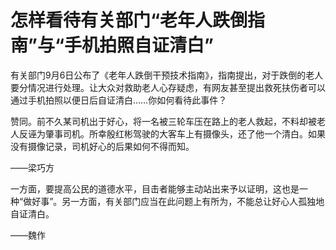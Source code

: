 # 怎样看待有关部门“老年人跌倒指南”与“手机拍照自证清白”

有关部门9月6日公布了《老年人跌倒干预技术指南》，指南提出，对于跌倒的老人要分情况进行处理。让大众对救助老人心存疑虑，有网友甚至提出救死扶伤者可以通过手机拍照以便日后自证清白……你如何看待此事件？ 

赞同。前不久某司机出于好心，将一名被三轮车压在路上的老人救起，不料却被老人反诬为肇事司机。所幸殷红彬驾驶的大客车上有摄像头，还了他一个清白。如果没有摄像记录，司机好心的后果如何不得而知。 

——梁巧方 

一方面，要提高公民的道德水平，目击者能够主动站出来予以证明，这也是一种“做好事”。另一方面，有关部门应当在此问题上有所为，不能总让好心人孤独地自证清白。 

——魏作